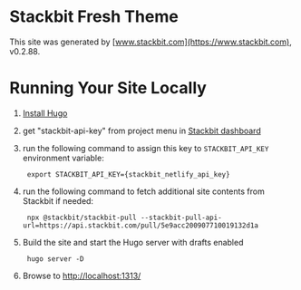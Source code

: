 # Stackbit Fresh Theme

This site was generated by [www.stackbit.com](https://www.stackbit.com), v0.2.88.

# Running Your Site Locally

1. [Install Hugo](https://gohugo.io/getting-started/quick-start/#step-1-install-hugo)

1. get "stackbit-api-key" from project menu in [Stackbit dashboard](https://app.stackbit.com/dashboard)

1. run the following command to assign this key to `STACKBIT_API_KEY` environment variable:

        export STACKBIT_API_KEY={stackbit_netlify_api_key}

1. run the following command to fetch additional site contents from Stackbit if needed:

        npx @stackbit/stackbit-pull --stackbit-pull-api-url=https://api.stackbit.com/pull/5e9acc200907710019132d1a

1. Build the site and start the Hugo server with drafts enabled

        hugo server -D

1. Browse to [http://localhost:1313/](http://localhost:1313/)
